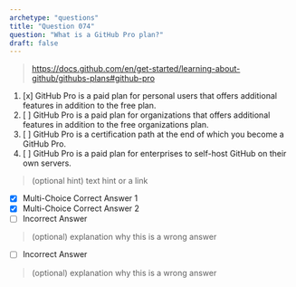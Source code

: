 ```yaml
---
archetype: "questions"
title: "Question 074"
question: "What is a GitHub Pro plan?"
draft: false
---
```



> https://docs.github.com/en/get-started/learning-about-github/githubs-plans#github-pro
1. [x] GitHub Pro is a paid plan for personal users that offers additional features in addition to the free plan.
1. [ ] GitHub Pro is a paid plan for organizations that offers additional features in addition to the free organizations plan.
1. [ ] GitHub Pro is a certification path at the end of which you become a GitHub Pro.
1. [ ] GitHub Pro is a paid plan for enterprises to self-host GitHub on their own servers.



> (optional hint) text hint or a link
- [x] Multi-Choice Correct Answer 1
- [x] Multi-Choice Correct Answer 2
- [ ] Incorrect Answer
> (optional) explanation why this is a wrong answer
- [ ] Incorrect Answer
> (optional) explanation why this is a wrong answer
